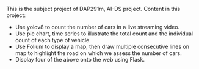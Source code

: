 This is the subject project of DAP291m, AI-DS project.
Content in this project:
- Use yolov8 to count the number of cars in a live streaming video.
- Use pie chart, time series to illustrate the total count and the individual count of each type of vehicle.
- Use Folium to display a map, then draw multiple consecutive lines on map to highlight the road on which we assess the number of cars.
- Display four of the above onto the web using Flask.
  
